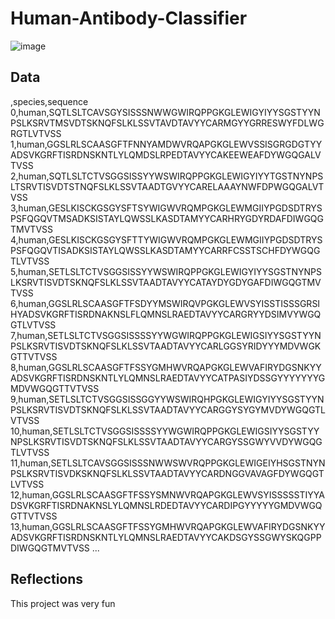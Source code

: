 # Human-Antibody-Classifier

![image](https://github.com/user-attachments/assets/05840c8c-eeb5-40a4-bd25-23cb062d2cbb)

## Data
,species,sequence
0,human,SQTLSLTCAVSGYSISSSNWWGWIRQPPGKGLEWIGYIYYSGSTYYNPSLKSRVTMSVDTSKNQFSLKLSSVTAVDTAVYYCARMGYYGRRESWYFDLWGRGTLVTVSS
1,human,GGSLRLSCAASGFTFNNYAMDWVRQAPGKGLEWVSSISGRGDGTYYADSVKGRFTISRDNSKNTLYLQMDSLRPEDTAVYYCAKEEWEAFDYWGQGALVTVSS
2,human,SQTLSLTCTVSGGSISSYYWSWIRQPPGKGLEWIGYIYYTGSTNYNPSLTSRVTISVDTSTNQFSLKLSSVTAADTGVYYCARELAAAYNWFDPWGQGALVTVSS
3,human,GESLKISCKGSGYSFTSYWIGWVRQMPGKGLEWMGIIYPGDSDTRYSPSFQGQVTMSADKSISTAYLQWSSLKASDTAMYYCARHRYGDYRDAFDIWGQGTMVTVSS
4,human,GESLKISCKGSGYSFTTYWIGWVRQMPGKGLEWMGIIYPGDSDTRYSPSFQGQVTISADKSISTAYLQWSSLKASDTAMYYCARRFCSSTSCHFDYWGQGTLVTVSS
5,human,SETLSLTCTVSGGSISSYYWSWIRQPPGKGLEWIGYIYYSGSTNYNPSLKSRVTISVDTSKNQFSLKLSSVTAADTAVYYCATAYDYGDYGAFDIWGQGTMVTVSS
6,human,GGSLRLSCAASGFTFSDYYMSWIRQVPGKGLEWVSYISSTISSSGRSIHYADSVKGRFTISRDNAKNSLFLQMNSLRAEDTAVYYCARGRYYDSIMVYWGQGTLVTVSS
7,human,SETLSLTCTVSGGSISSSSYYWGWIRQPPGKGLEWIGSIYYSGSTYYNPSLKSRVTISVDTSKNQFSLKLSSVTAADTAVYYCARLGGSYRIDYYYMDVWGKGTTVTVSS
8,human,GGSLRLSCAASGFTFSSYGMHWVRQAPGKGLEWVAFIRYDGSNKYYADSVKGRFTISRDNSKNTLYLQMNSLRAEDTAVYYCATPASIYDSSGYYYYYYYGMDVWGQGTTVTVSS
9,human,SETLSLTCTVSGGSISSGGYYWSWIRQHPGKGLEWIGYIYYSGSTYYNPSLKSRVTISVDTSKNQFSLKLSSVTAADTAVYYCARGGYSYGYMVDYWGQGTLVTVSS
10,human,SETLSLTCTVSGGSISSSSYYWGWIRQPPGKGLEWIGSIYYSGSTYYNPSLKSRVTISVDTSKNQFSLKLSSVTAADTAVYYCARGYSSGWYVVDYWGQGTLVTVSS
11,human,SETLSLTCAVSGGSISSSNWWSWVRQPPGKGLEWIGEIYHSGSTNYNPSLKSRVTISVDKSKNQFSLKLSSVTAADTAVYYCARDNGGVAVAGFDYWGQGTLVTVSS
12,human,GGSLRLSCAASGFTFSSYSMNWVRQAPGKGLEWVSYISSSSSTIYYADSVKGRFTISRDNAKNSLYLQMNSLRDEDTAVYYCARDIPGYYYYYGMDVWGQGTTVTVSS
13,human,GGSLRLSCAASGFTFSSYGMHWVRQAPGKGLEWVAFIRYDGSNKYYADSVKGRFTISRDNSKNTLYLQMNSLRAEDTAVYYCAKDSGYSSGWYSKQGPPDIWGQGTMVTVSS
...

## Reflections
This project was very fun
